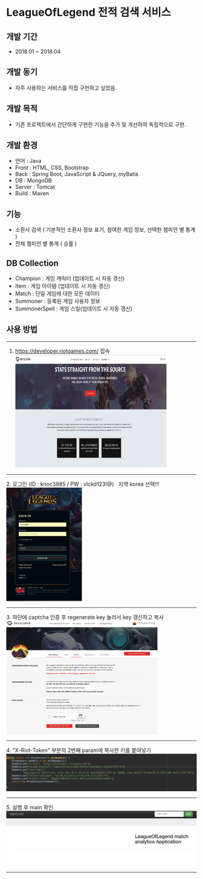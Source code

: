 
# LeagueOfLegend 전적 검색 서비스

## 개발 기간
* 2018.01 ~ 2018.04

## 개발 동기
* 자주 사용하는 서비스를 직접 구현하고 싶었음.

## 개발 목적
* 기존 프로젝트에서 간단하게 구현한 기능을 추가 및 개선하여 독립적으로 구현.

## 개발 환경
* 언어 : Java
* Front : HTML, CSS, Bootstrap
* Back : Spring Boot, JavaScript & JQuery, myBatis
* DB : MongoDB
* Server : Tomcat
* Build : Maven
## 기능
* 소환사 검색 ( 기본적인 소환사 정보 표기, 참여한 게임 정보, 선택한 챔피언 별 통계 )
* 전체 챔피언 별 통계 ( 승률 ) 
## DB Collection
* Champion : 게임 캐릭터 (업데이트 시 자동 갱신)
* Item : 게임 아이템 (업데이트 시 자동 갱신)
* Match : 단일 게임에 대한 모든 데이터
* Summoner : 등록된 게임 사용자 정보
* SummonerSpell : 게임 스킬(업데이트 시 자동 갱신)

## 사용 방법
<hr/>

1. https://developer.riotgames.com/ 접속
<img src = "./img/developer 메인.png" width="400" height="300"></img>
<hr/>
2. 로그인 (ID : knoc3885 / PW : vlckd123!@)   지역 korea 선택!!!
<img src = "./img/로그인.png" width="200" height="300"></img>
<hr/>
3. 하단에 captcha 인증 후 regenerate key 눌러서 key 갱신하고 복사
<img src = "./img/갱신.png" width="400" height="300"></img>
<hr/>
4. "X-Riot-Token" 부분의 2번째 param에 복사한 키를 붙여넣기
<img src = "./img/setHeaders.png" ></img>
<hr/>
5. 실행 후 main 확인
<img src = "./img/메인.png" ></img>
<hr/>








